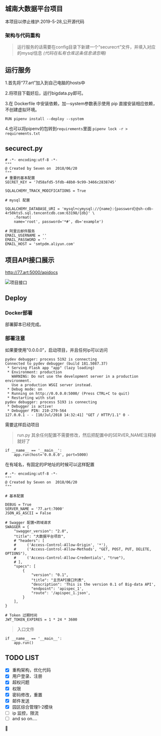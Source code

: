 ## 城南大数据平台项目
本项目以停止维护.2019-5-28,公开源代码
### 架构与代码重构


> 运行服务的话需要在config目录下新建一个“securecrt”文件，并填入对应的mysql信息 *(代码在私有仓库这条信息请忽略)*

## 运行服务
1.首先将“77.art”加入到自己电脑的hosts中

2.将项目下载好后，运行bigdata.py即可。

3.在 Dockerfile 中安装依赖，加--system参数表示使用 pip 直接安装相应依赖，不创建虚拟环境。

 `RUN pipenv install --deploy --system`
 
4.也可以将pipenv的包转到`requirements`里面
`pipenv lock -r > requirements.txt`
 
## securect.py
```
# -*- encoding:utf-8 -*-
"""
@ Created by Seven on  2018/06/20 
"""
# 重要的基本配置
SECRET_KEY = '7d58afd5-5fdb-48b0-9c99-3466c2838745'

SQLALCHEMY_TRACK_MODIFICATIONS = True

# mysql 配置

SQLALCHEMY_DATABASE_URI = 'mysql+cymysql://{name}:{password}@sh-cdb-4r50kts5.sql.tencentcdb.com:63198/{db}' \
    .format(
    name='root', password='*#', db='example')

# 阿里云邮件服务
EMAIL_USERNAME = ''
EMAIL_PASSWORD = ''
EMAIL_HOST = 'smtpdm.aliyun.com'
```

## 项目API接口展示

http://77.art:5000/apidocs

![项目接口](https://github.com/litt1eseven/python-project/blob/master/Company-project/images/api-list-sw0.9.png)

## Deploy
### Docker部署

 部署脚本已经完成。 

### 部署注意
如果要使用"0.0.0.0"，启动项目，并且任何ip可以访问
```
pydev debugger: process 5192 is connecting
Connected to pydev debugger (build 181.5087.37)
 * Serving Flask app "app" (lazy loading)
 * Environment: production
   WARNING: Do not use the development server in a production environment.
   Use a production WSGI server instead.
 * Debug mode: on
 * Running on http://0.0.0.0:5000/ (Press CTRL+C to quit)
 * Restarting with stat
pydev debugger: process 5193 is connecting
 * Debugger is active!
 * Debugger PIN: 210-279-564
127.0.0.1 - - [10/Jul/2018 14:32:41] "GET / HTTP/1.1" 0 -
```

需要这样启动项目

>run.py 其余任何配置不需要修改，然后把配置中的SERVER_NAME注释掉就好了
```
if __name__ == '__main__':
    app.run(host='0.0.0.0', port=5000)
```


在有域名，有固定的IP地址的时候可以这样配置
```
# -*- encoding:utf-8 -*-
"""
@ Created by Seven on  2018/06/20 
"""

# 基本配置

DEBUG = True
SERVER_NAME = '77.art:7000'
JSON_AS_ASCII = False

# Swagger 配置+跨域请求
SWAGGER = {
    "swagger_version": "2.0",
    "title": "大数据平台项目",
    # "headers": [
    #     ('Access-Control-Allow-Origin', '*'),
    #     ('Access-Control-Allow-Methods', "GET, POST, PUT, DELETE, OPTIONS"),
    #     ('Access-Control-Allow-Credentials', "true"),
    # ],
    "specs": [
        {
            "version": "0.1",
            "title": "主页API接口列表",
            "description": 'This is the version 0.1 of Big-data API',
            "endpoint": 'apispec_1',
            "route": '/apispec_1.json',
        }
    ],
}

# Token 过期时间
JWT_TOKEN_EXPIRES = 1 * 24 * 3600
```

> 入口文件

```
if __name__ == '__main__':
    app.run()
```

## TODO LIST
- [x] 重构架构，优化代码
- [x] 用户登录、注册
- [x] 超权问题
- [x] 权限
- [x] 密码修改，重置
- [x] 邮件发送
- [x] 园区综合管理1-2模块
- [ ] ip 监控，限流
- [ ] and so on....

:tada:
